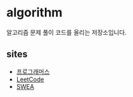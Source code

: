 # algorithm

알고리즘 문제 풀이 코드를 올리는 저장소입니다.

## sites

- [프로그래머스](https://programmers.co.kr/learn/challenges)
- [LeetCode](https://leetcode.com/problemset/all/)
- [SWEA](https://swexpertacademy.com/main/main.do)
